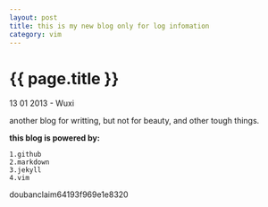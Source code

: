 ```yaml
---
layout: post
title: this is my new blog only for log infomation 
category: vim 
---
```


{{ page.title }}
================

<p class="meta">13 01 2013 - Wuxi</p>


another blog for writting, but not for beauty, and other tough things.

**this blog is powered by:**
    
    1.github
    2.markdown
    3.jekyll
    4.vim

doubanclaim64193f969e1e8320
